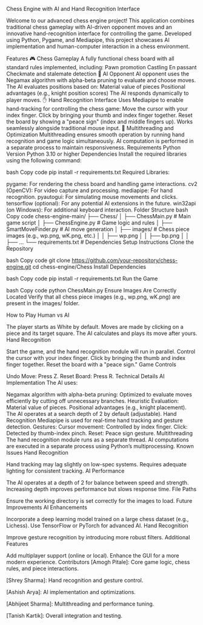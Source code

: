 Chess Engine with AI and Hand Recognition Interface

Welcome to our advanced chess engine project! This application combines traditional chess gameplay with AI-driven opponent moves and an innovative hand-recognition interface for controlling the game. Developed using Python, Pygame, and Mediapipe, this project showcases AI implementation and human-computer interaction in a chess environment.

Features
🎮 Chess Gameplay
A fully functional chess board with all standard rules implemented, including:
Pawn promotion
Castling
En passant
Checkmate and stalemate detection
🧠 AI Opponent
AI opponent uses the Negamax algorithm with alpha-beta pruning to evaluate and choose moves.
The AI evaluates positions based on:
Material value of pieces
Positional advantages (e.g., knight position scores)
The AI responds dynamically to player moves.
✋ Hand Recognition Interface
Uses Mediapipe to enable hand-tracking for controlling the chess game:
Move the cursor with your index finger.
Click by bringing your thumb and index finger together.
Reset the board by showing a "peace sign" (index and middle fingers up).
Works seamlessly alongside traditional mouse input.
🚀 Multithreading and Optimization
Multithreading ensures smooth operation by running hand recognition and game logic simultaneously.
AI computation is performed in a separate process to maintain responsiveness.
Requirements
Python Version
Python 3.10 or higher
Dependencies
Install the required libraries using the following command:

bash
Copy code
pip install -r requirements.txt
Required Libraries:

pygame: For rendering the chess board and handling game interactions.
cv2 (OpenCV): For video capture and processing.
mediapipe: For hand recognition.
pyautogui: For simulating mouse movements and clicks.
tensorflow (optional): For any potential AI extensions in the future.
win32api (on Windows): For additional keyboard interaction.
Folder Structure
bash
Copy code
chess-engine-main/
├── Chess/
│   ├── ChessMain.py          # Main game script
│   ├── ChessEngine.py        # Game logic and rules
│   ├── SmartMoveFinder.py    # AI move generation
│   ├── images/               # Chess piece images (e.g., wp.png, wK.png, etc.)
│   │   ├── wp.png
│   │   ├── bp.png
│   │   ├── ...
└── requirements.txt          # Dependencies
Setup Instructions
Clone the Repository

bash
Copy code
git clone https://github.com/your-repository/chess-engine.git
cd chess-engine/Chess
Install Dependencies

bash
Copy code
pip install -r requirements.txt
Run the Game

bash
Copy code
python ChessMain.py
Ensure Images Are Correctly Located Verify that all chess piece images (e.g., wp.png, wK.png) are present in the images/ folder.

How to Play
Human vs AI

The player starts as White by default.
Moves are made by clicking on a piece and its target square.
The AI calculates and plays its move after yours.
Hand Recognition

Start the game, and the hand recognition module will run in parallel.
Control the cursor with your index finger.
Click by bringing the thumb and index finger together.
Reset the board with a "peace sign."
Game Controls

Undo Move: Press Z.
Reset Board: Press R.
Technical Details
AI Implementation
The AI uses:

Negamax algorithm with alpha-beta pruning:
Optimized to evaluate moves efficiently by cutting off unnecessary branches.
Heuristic Evaluation:
Material value of pieces.
Positional advantages (e.g., knight placement).
The AI operates at a search depth of 2 by default (adjustable).
Hand Recognition
Mediapipe is used for real-time hand tracking and gesture detection.
Gestures:
Cursor movement: Controlled by index finger.
Click: Detected by thumb-index pinch.
Reset: Peace sign gesture.
Multithreading
The hand recognition module runs as a separate thread.
AI computations are executed in a separate process using Python’s multiprocessing.
Known Issues
Hand Recognition

Hand tracking may lag slightly on low-spec systems.
Requires adequate lighting for consistent tracking.
AI Performance

The AI operates at a depth of 2 for balance between speed and strength. Increasing depth improves performance but slows response time.
File Paths

Ensure the working directory is set correctly for the images to load.
Future Improvements
AI Enhancements

Incorporate a deep learning model trained on a large chess dataset (e.g., Lichess).
Use TensorFlow or PyTorch for advanced AI.
Hand Recognition

Improve gesture recognition by introducing more robust filters.
Additional Features

Add multiplayer support (online or local).
Enhance the GUI for a more modern experience.
Contributors
[Amogh Pitale]: Core game logic, chess rules, and piece interactions.

[Shrey Sharma]: Hand recognition and gesture control.

[Ashish Arya]: AI implementation and optimizations.

[Abhijeet Sharma]: Multithreading and performance tuning.

[Tanish Kartik]: Overall integration and testing.
